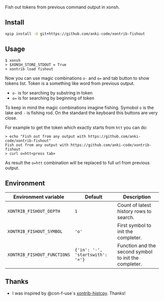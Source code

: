 Fish out tokens from previous command output in xonsh.

## Install
```bash
xpip install -U git+https://github.com/anki-code/xontrib-fishout
```

## Usage
```
$ xonsh
> $XONSH_STORE_STDOUT = True
> xontrib load fishout
```
Now you can use magic combinations `o-` and `o=` and tab button to show tokens list. Token is a something like word from previous output. 
* `o-` is for searching by substring in token 
* `o=` is for searching by beginning of token 

To keep in mind the magic combinations imagine fishing. Symobol `o` is the lake and `-` is fishing rod. On the standard the keyboard this buttons are very close.

For example to get the token which exactly starts from `htt` you can do: 
```
> echo "Fish out from any output with https://github.com/anki-code/xontrib-fishout"
Fish out from any output with https://github.com/anki-code/xontrib-fishout
> curl o=htt<press tab>
```
As result the `o=htt` combination will be replaced to full url from previous output. 

## Environment
| Environment variable          | Default | Description |
| ----------------------------- | ------- | ----------- |
| `XONTRIB_FISHOUT_DEPTH`       | `1`       | Count of latest history rows to search. |
| `XONTRIB_FISHOUT_SYMBOL`      | `'o'`     | First symbol to init the completer. |
| `XONTRIB_FISHOUT_FUNCTIONS`   | `{'in': '-', 'startswith': '='}` | Function and the second symbol to init the completer. | 

## Thanks
* I was inspired by @con-f-use`s [xontrib-histcpy](https://github.com/con-f-use/xontrib-histcpy). Thanks!
